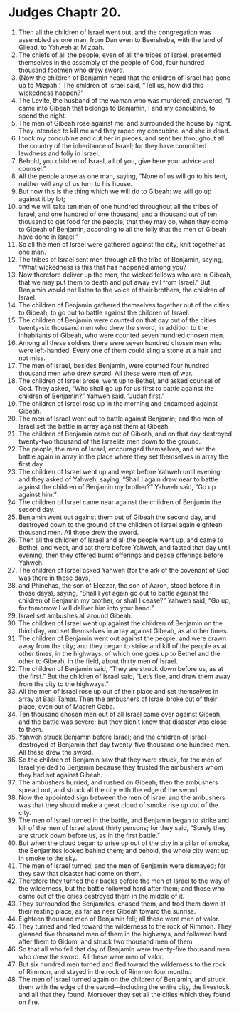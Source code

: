 ﻿
# Judges Chaptr 20.
1. Then all the children of Israel went out, and the congregation was assembled as one man, from Dan even to Beersheba, with the land of Gilead, to Yahweh at Mizpah. 
2. The chiefs of all the people, even of all the tribes of Israel, presented themselves in the assembly of the people of God, four hundred thousand footmen who drew sword. 
3. (Now the children of Benjamin heard that the children of Israel had gone up to Mizpah.) The children of Israel said, “Tell us, how did this wickedness happen?” 
4. The Levite, the husband of the woman who was murdered, answered, “I came into Gibeah that belongs to Benjamin, I and my concubine, to spend the night. 
5. The men of Gibeah rose against me, and surrounded the house by night. They intended to kill me and they raped my concubine, and she is dead. 
6. I took my concubine and cut her in pieces, and sent her throughout all the country of the inheritance of Israel; for they have committed lewdness and folly in Israel. 
7. Behold, you children of Israel, all of you, give here your advice and counsel.” 
8. All the people arose as one man, saying, “None of us will go to his tent, neither will any of us turn to his house. 
9. But now this is the thing which we will do to Gibeah: we will go up against it by lot; 
10. and we will take ten men of one hundred throughout all the tribes of Israel, and one hundred of one thousand, and a thousand out of ten thousand to get food for the people, that they may do, when they come to Gibeah of Benjamin, according to all the folly that the men of Gibeah have done in Israel.” 
11. So all the men of Israel were gathered against the city, knit together as one man. 
12. The tribes of Israel sent men through all the tribe of Benjamin, saying, “What wickedness is this that has happened among you? 
13. Now therefore deliver up the men, the wicked fellows who are in Gibeah, that we may put them to death and put away evil from Israel.” But Benjamin would not listen to the voice of their brothers, the children of Israel. 
14. The children of Benjamin gathered themselves together out of the cities to Gibeah, to go out to battle against the children of Israel. 
15. The children of Benjamin were counted on that day out of the cities twenty-six thousand men who drew the sword, in addition to the inhabitants of Gibeah, who were counted seven hundred chosen men. 
16. Among all these soldiers there were seven hundred chosen men who were left-handed. Every one of them could sling a stone at a hair and not miss. 
17. The men of Israel, besides Benjamin, were counted four hundred thousand men who drew sword. All these were men of war. 
18. The children of Israel arose, went up to Bethel, and asked counsel of God. They asked, “Who shall go up for us first to battle against the children of Benjamin?” Yahweh said, “Judah first.” 
19. The children of Israel rose up in the morning and encamped against Gibeah. 
20. The men of Israel went out to battle against Benjamin; and the men of Israel set the battle in array against them at Gibeah. 
21. The children of Benjamin came out of Gibeah, and on that day destroyed twenty-two thousand of the Israelite men down to the ground. 
22. The people, the men of Israel, encouraged themselves, and set the battle again in array in the place where they set themselves in array the first day. 
23. The children of Israel went up and wept before Yahweh until evening; and they asked of Yahweh, saying, “Shall I again draw near to battle against the children of Benjamin my brother?” Yahweh said, “Go up against him.” 
24. The children of Israel came near against the children of Benjamin the second day. 
25. Benjamin went out against them out of Gibeah the second day, and destroyed down to the ground of the children of Israel again eighteen thousand men. All these drew the sword. 
26. Then all the children of Israel and all the people went up, and came to Bethel, and wept, and sat there before Yahweh, and fasted that day until evening; then they offered burnt offerings and peace offerings before Yahweh. 
27. The children of Israel asked Yahweh (for the ark of the covenant of God was there in those days, 
28. and Phinehas, the son of Eleazar, the son of Aaron, stood before it in those days), saying, “Shall I yet again go out to battle against the children of Benjamin my brother, or shall I cease?” Yahweh said, “Go up; for tomorrow I will deliver him into your hand.” 
29. Israel set ambushes all around Gibeah. 
30. The children of Israel went up against the children of Benjamin on the third day, and set themselves in array against Gibeah, as at other times. 
31. The children of Benjamin went out against the people, and were drawn away from the city; and they began to strike and kill of the people as at other times, in the highways, of which one goes up to Bethel and the other to Gibeah, in the field, about thirty men of Israel. 
32. The children of Benjamin said, “They are struck down before us, as at the first.” But the children of Israel said, “Let’s flee, and draw them away from the city to the highways.” 
33. All the men of Israel rose up out of their place and set themselves in array at Baal Tamar. Then the ambushers of Israel broke out of their place, even out of Maareh Geba. 
34. Ten thousand chosen men out of all Israel came over against Gibeah, and the battle was severe; but they didn’t know that disaster was close to them. 
35. Yahweh struck Benjamin before Israel; and the children of Israel destroyed of Benjamin that day twenty-five thousand one hundred men. All these drew the sword. 
36. So the children of Benjamin saw that they were struck, for the men of Israel yielded to Benjamin because they trusted the ambushers whom they had set against Gibeah. 
37. The ambushers hurried, and rushed on Gibeah; then the ambushers spread out, and struck all the city with the edge of the sword. 
38. Now the appointed sign between the men of Israel and the ambushers was that they should make a great cloud of smoke rise up out of the city. 
39. The men of Israel turned in the battle, and Benjamin began to strike and kill of the men of Israel about thirty persons; for they said, “Surely they are struck down before us, as in the first battle.” 
40. But when the cloud began to arise up out of the city in a pillar of smoke, the Benjamites looked behind them; and behold, the whole city went up in smoke to the sky. 
41. The men of Israel turned, and the men of Benjamin were dismayed; for they saw that disaster had come on them. 
42. Therefore they turned their backs before the men of Israel to the way of the wilderness, but the battle followed hard after them; and those who came out of the cities destroyed them in the middle of it. 
43. They surrounded the Benjamites, chased them, and trod them down at their resting place, as far as near Gibeah toward the sunrise. 
44. Eighteen thousand men of Benjamin fell; all these were men of valor. 
45. They turned and fled toward the wilderness to the rock of Rimmon. They gleaned five thousand men of them in the highways, and followed hard after them to Gidom, and struck two thousand men of them. 
46. So that all who fell that day of Benjamin were twenty-five thousand men who drew the sword. All these were men of valor. 
47. But six hundred men turned and fled toward the wilderness to the rock of Rimmon, and stayed in the rock of Rimmon four months. 
48. The men of Israel turned again on the children of Benjamin, and struck them with the edge of the sword—including the entire city, the livestock, and all that they found. Moreover they set all the cities which they found on fire. 
